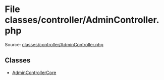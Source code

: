 File classes/controller/AdminController.php
=========

Source: [classes/controller/AdminController.php](https://github.com/PrestaShop/PrestaShop/blob/1.5.6.3/classes/controller/AdminController.php)


Classes
-------

* [AdminControllerCore](class.AdminControllerCore.md)

